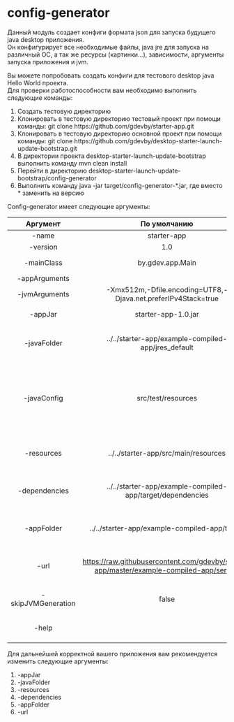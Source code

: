 # config-generator

Данный модуль создает конфиги формата json для запуска будущего java desktop приложения. <br>
Он конфигурирует все необходимые файлы, java jre для запуска на различный ОС, а так же ресурсы (картинки...), зависимости, аргументы запуска приложения и jvm.<br>

Вы можете попробовать создать конфиги для тестового desktop java Hello World проекта.</br>
Для проверки работоспособности вам необходимо выполнить следующие команды:<br>
<ol>
<li>Создать тестовую директорию</li>
<li>Клонировать в тестовую директорию тестовый проект при помощи команды: git clone https://github.com/gdevby/starter-app.git</li>
<li>Клонировать в тестовую директорию основной проект при помощи команды: git clone https://github.com/gdevby/desktop-starter-launch-update-bootstrap.git<br></li>
<li>В директории проекта desktop-starter-launch-update-bootstrap выполнить команду mvn clean install</li>
<li>Перейти в директорию desktop-starter-launch-update-bootstrap/config-generator</li>
<li>Выполнить команду java -jar target/config-generator-*.jar, где вместо * заменить на версию</li>

</ol>
Сonfig-generator имеет следующие аргументы:<br>

| Аргумент | По умолчанию  | Описание  |
| :------: | :-----------: | :-------: |
| -name| starter-app |Название приложения|  
| -version| 1.0 |Версия приложения|  
| -mainClass| by.gdev.app.Main |Главный класс для запуска приложения|  
| -appArguments|  |Aргументы приложения|  
| -jvmArguments| -Xmx512m,-Dfile.encoding=UTF8,-Djava.net.preferIPv4Stack=true |Aргументы для java виртуальной машины|
| -appJar| starter-app-1.0.jar | Название запускаемого jar файла |  
| -javaFolder| ../../starter-app/example-compiled-app/jres_default |Каталог, в котором хранится jvm для создания конфигурации java |  
| -javaConfig| src/test/resources |Директория, где храниться результат jvm конфигурации, можно переиспользовать без генерации каждый раз указав -skinJVMGeneration=true|  
| -resources| ../../starter-app/src/main/resources |Директория с необходимыми ресурсами для запуска приложения|  
| -dependencies| ../../starter-app/example-compiled-app/target/dependencies |Директория с необходимыми зависимостями для запуска приложения|  
| -appFolder| ../../starter-app/example-compiled-app/target |Директория, где хранится jar файл запускаемого приложения|  
| -url| https://raw.githubusercontent.com/gdevby/starter-app/master/example-compiled-app/server/ |Домен по которому будут доступны конфиги для скачивания|  
| -skipJVMGeneration| false |флаг позволяющий пропустить генерацию java|  
| -help|  |указав флаг можно вызвать помощь с описание всех команд|  

Для дальнейшей корректной вашего приложения вам рекомендуется изменить следующие аргументы:
<ol>
	<li>-appJar</li>
	<li>-javaFolder</li>
	<li>-resources</li>
	<li>-dependencies</li>
	<li>-appFolder</li>
	<li>-url</li>
</ol>